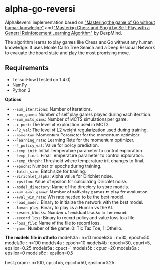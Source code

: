# alpha-go-reversi
AlphaReversi implementation based on ["Mastering the game of Go without human knowledge"](https://deepmind.com/documents/119/agz_unformatted_nature.pdf) and ["Mastering Chess and Shogi by Self-Play with a General Reinforcement Learning Algorithm"](https://arxiv.org/abs/1712.01815) by DeepMind.

The algorithm learns to play games like Chess and
Go without any human knowledge. It uses Monte Carlo Tree Search and a Deep Residual Network to evaluate
the board state and play the most promising move.

## Requirements
 - TensorFlow (Tested on 1.4.0)
 - NumPy
 - Python 3

**Options**:
* `--num_iterations`: Number of iterations.
* `--num_games`: Number of self play games played during each iteration.
* `--num_mcts_sims`: Number of MCTS simulations per game.
* `--c_puct`: The level of exploration used in MCTS.
* `--l2_val`: The level of L2 weight regularization used during training.
* `--momentum`: Momentum Parameter for the momentum optimizer.
* `--learning_rate`: Learning Rate for the momentum optimizer.
* `--t_policy_val`: Value for policy prediction.
* `--temp_init`: Initial Temperature parameter to control exploration.
* `--temp_final`: Final Temperature parameter to control exploration.
* `--temp_thresh`: Threshold where temperature init changes to final.
* `--epochs`: Number of epochs during training.
* `--batch_size`: Batch size for training.
* `--dirichlet_alpha`: Alpha value for Dirichlet noise.
* `--epsilon`: Value of epsilon for calculating Dirichlet noise.
* `--model_directory`: Name of the directory to store models.
* `--num_eval_games`: Number of self-play games to play for evaluation.
* `--eval_win_rate`: Win rate needed to be the best model.
* `--load_model`: Binary to initialize the network with the best model.
* `--human_play`: Binary to play as a Human vs the AI.
* `--resnet_blocks`: Number of residual blocks in the resnet.
* `--record_loss`: Binary to record policy and value loss to a file.
* `--loss_file`: Name of the file to record loss.
* `--game`: Number of the game. 0: Tic Tac Toe, 1: Othello.

**The models file in othello**
models3a : n=10
models3b : n=30, epoch=50
models3c : n=100
models4a : epoch=10
models4b : epoch=30, cpuct=5, epsilon=0.25
models5a : cpuct=1
models5b : cpuct=20
models6a : epsilon=0
models6c : epsilon=0.5

best param : n=100, cpuct=5, epoch=50, epsilon=0.25
